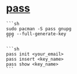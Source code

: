 # [pass](https://www.passwordstore.org/)

````{tab} ArchWSL
```sh
sudo pacman -S pass gnupg
gpg --full-generate-key
```

```sh
pass init <your_email>
pass insert <key_name>
pass show <key_name>
```
````